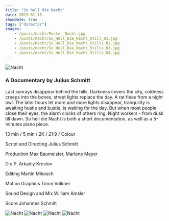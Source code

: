 ```yaml
---
title: "So hell die Nacht"
date: 2019-01-15
showDate: true
tags: ["director"]
images:
    - /posts/nacht/Poster_Nacht.jpg
    - /posts/nacht/So_Hell_Die_Nacht_Still_01.jpg
    - /posts/nacht/So_Hell_Die_Nacht_Stills_02.jpg
    - /posts/nacht/So_Hell_Die_Nacht_Stills_03.jpg
    - /posts/nacht/So_Hell_Die_Nacht_Stills_04.jpg
---
```

![Nacht](/posts/nacht/Poster_Nacht.jpg)


### A Documentary by Julius Schmitt

Last sunrays disappear behind the hills. Darkness covers the city, coldness creeps into the bones, street lights replace the day. A rat flees from a night owl. The later hours let more and more lights disappear, tranquility is awaiting hustle and bustle, is waiting for the day. But when most people close their eyes, the alarm clocks of others ring. Night workers - from dusk till dawn. So hell die Nacht is both a short documentation, as well as a 5-minutes piano piece.

13 min / 5 min / 2K / 21:9 / Colour

Script and Directing
Julius Schmitt

Production
Max Baumeister, Marlene Meyer

D.o.P.
Arkadiy Kreslov

Editing
Martin Mikosch

Motion Graphics
Timm Völkner

Sound Design and Mix
William Amsler

Score
Johannes Schmitt



![Nacht](/posts/nacht/So_Hell_Die_Nacht_Still_01.jpg)
![Nacht](/posts/nacht/So_Hell_Die_Nacht_Stills_02.jpg)
![Nacht](/posts/nacht/So_Hell_Die_Nacht_Stills_03.jpg)
![Nacht](/posts/nacht/So_Hell_Die_Nacht_Stills_04.jpg)


